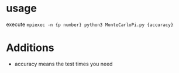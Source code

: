 # usage

execute `mpiexec -n {p number} python3 MonteCarloPi.py {accuracy}`

# Additions

- accuracy means the test times you need
